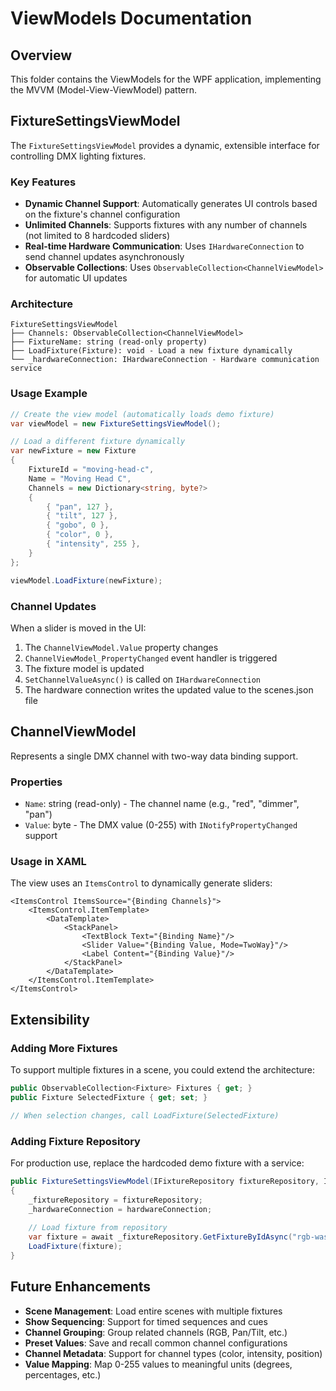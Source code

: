# ViewModels Documentation

## Overview

This folder contains the ViewModels for the WPF application, implementing the MVVM (Model-View-ViewModel) pattern.

## FixtureSettingsViewModel

The `FixtureSettingsViewModel` provides a dynamic, extensible interface for controlling DMX lighting fixtures.

### Key Features

- **Dynamic Channel Support**: Automatically generates UI controls based on the fixture's channel configuration
- **Unlimited Channels**: Supports fixtures with any number of channels (not limited to 8 hardcoded sliders)
- **Real-time Hardware Communication**: Uses `IHardwareConnection` to send channel updates asynchronously
- **Observable Collections**: Uses `ObservableCollection<ChannelViewModel>` for automatic UI updates

### Architecture

```
FixtureSettingsViewModel
├── Channels: ObservableCollection<ChannelViewModel>
├── FixtureName: string (read-only property)
├── LoadFixture(Fixture): void - Load a new fixture dynamically
└── _hardwareConnection: IHardwareConnection - Hardware communication service
```

### Usage Example

```csharp
// Create the view model (automatically loads demo fixture)
var viewModel = new FixtureSettingsViewModel();

// Load a different fixture dynamically
var newFixture = new Fixture
{
    FixtureId = "moving-head-c",
    Name = "Moving Head C",
    Channels = new Dictionary<string, byte?>
    {
        { "pan", 127 },
        { "tilt", 127 },
        { "gobo", 0 },
        { "color", 0 },
        { "intensity", 255 },
    }
};

viewModel.LoadFixture(newFixture);
```

### Channel Updates

When a slider is moved in the UI:
1. The `ChannelViewModel.Value` property changes
2. `ChannelViewModel_PropertyChanged` event handler is triggered
3. The fixture model is updated
4. `SetChannelValueAsync()` is called on `IHardwareConnection`
5. The hardware connection writes the updated value to the scenes.json file

## ChannelViewModel

Represents a single DMX channel with two-way data binding support.

### Properties

- `Name`: string (read-only) - The channel name (e.g., "red", "dimmer", "pan")
- `Value`: byte - The DMX value (0-255) with `INotifyPropertyChanged` support

### Usage in XAML

The view uses an `ItemsControl` to dynamically generate sliders:

```xaml
<ItemsControl ItemsSource="{Binding Channels}">
    <ItemsControl.ItemTemplate>
        <DataTemplate>
            <StackPanel>
                <TextBlock Text="{Binding Name}"/>
                <Slider Value="{Binding Value, Mode=TwoWay}"/>
                <Label Content="{Binding Value}"/>
            </StackPanel>
        </DataTemplate>
    </ItemsControl.ItemTemplate>
</ItemsControl>
```

## Extensibility

### Adding More Fixtures

To support multiple fixtures in a scene, you could extend the architecture:

```csharp
public ObservableCollection<Fixture> Fixtures { get; }
public Fixture SelectedFixture { get; set; }

// When selection changes, call LoadFixture(SelectedFixture)
```

### Adding Fixture Repository

For production use, replace the hardcoded demo fixture with a service:

```csharp
public FixtureSettingsViewModel(IFixtureRepository fixtureRepository, IHardwareConnection hardwareConnection)
{
    _fixtureRepository = fixtureRepository;
    _hardwareConnection = hardwareConnection;
    
    // Load fixture from repository
    var fixture = await _fixtureRepository.GetFixtureByIdAsync("rgb-wash-b");
    LoadFixture(fixture);
}
```

## Future Enhancements

- **Scene Management**: Load entire scenes with multiple fixtures
- **Show Sequencing**: Support for timed sequences and cues
- **Channel Grouping**: Group related channels (RGB, Pan/Tilt, etc.)
- **Preset Values**: Save and recall common channel configurations
- **Channel Metadata**: Support for channel types (color, intensity, position)
- **Value Mapping**: Map 0-255 values to meaningful units (degrees, percentages, etc.)

